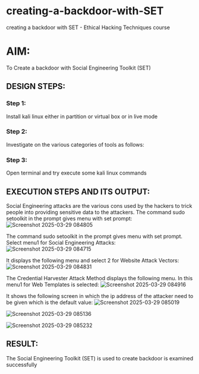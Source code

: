 # creating-a-backdoor-with-SET
creating a backdoor with SET - Ethical Hacking Techniques course

# AIM:
To Create a backdoor with Social Engineering Toolkit (SET)

## DESIGN STEPS:

### Step 1:

Install kali linux either in partition or virtual box or in live mode


### Step 2:

Investigate on the various categories of tools as follows:

### Step 3:

Open terminal and try execute some kali linux commands

## EXECUTION STEPS AND ITS OUTPUT:
Social Engineering attacks are the various cons used by the hackers to trick people into providing sensitive data to the attackers. 
The command sudo setoolkit in the prompt gives menu with set prompt:
![Screenshot 2025-03-29 084805](https://github.com/user-attachments/assets/c8497dda-db8e-4282-9c2e-4f095f38faf5)

The command sudo setoolkit in the prompt gives menu with set prompt. Select menu1 for Social Engineering Attacks:
![Screenshot 2025-03-29 084715](https://github.com/user-attachments/assets/bde5b465-75a5-484a-8dc7-b32632e0679a)

It displays the following menu and select 2 for Website Attack Vectors:
![Screenshot 2025-03-29 084831](https://github.com/user-attachments/assets/d4aa144c-d05f-4648-b7e6-fc4f9dedf74d)

The Credential Harvester Attack Method displays the following menu. In this menu1 for Web Templates is selected:
![Screenshot 2025-03-29 084916](https://github.com/user-attachments/assets/78ae8728-b49e-4bd9-badf-0129de242b07)

It shows the following screen in which the ip address of the attacker need to be given which is the default value:
![Screenshot 2025-03-29 085019](https://github.com/user-attachments/assets/326609a5-bd7d-4be0-b4e3-abde356badc1)

![Screenshot 2025-03-29 085136](https://github.com/user-attachments/assets/ce2cdf26-d9c7-4c54-bbe5-f67bc5d8bfd5)

![Screenshot 2025-03-29 085232](https://github.com/user-attachments/assets/95f3c20c-083e-48dd-874f-813927111142)


## RESULT:
The Social Engineering Toolkit (SET) is used to create backdoor is  examined successfully
